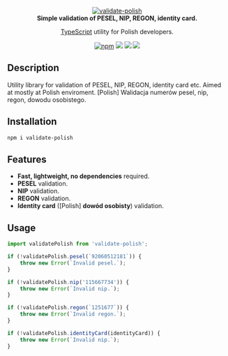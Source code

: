 <p align="center">
    <a href="https://github.com/radarsu/validate-polish/" target="blank"><img src="https://raw.githubusercontent.com/radarsu/validate-polish/master/assets/logo.png" alt="validate-polish" /></a><br/>
    <strong>Simple validation of PESEL, NIP, REGON, identity card.</strong>
</p>

<p align="center">
<a href="https://github.com/Microsoft/TypeScript" target="blank">TypeScript</a> utility for Polish developers.<br/>
</p>

<p align="center">
	<a href="https://www.npmjs.com/package/validate-polish" target="_blank" alt="npm validate-polish"><img src="https://img.shields.io/npm/v/validate-polish.svg" alt="npm" /></a>
	<img src="https://img.shields.io/github/license/radarsu/validate-polish.svg" />
	<img src="https://img.shields.io/github/stars/radarsu/validate-polish.svg" />
	<a href="https://twitter.com/radarsujs"><img src="https://img.shields.io/twitter/url/https/github.com/radarsu/validate-polish.svg?style=social" /></a>
</p>

## Description

Utility library for validation of PESEL, NIP, REGON, identity card etc. Aimed at mostly at Polish enviroment. [Polish] Walidacja numerów pesel, nip, regon, dowodu osobistego.

## Installation

```sh
npm i validate-polish
```

## Features

- <strong>Fast, lightweight, no dependencies</strong> required.
- <strong>PESEL</strong> validation.
- <strong>NIP</strong> validation.
- <strong>REGON</strong> validation.
- <strong>Identity card</strong> ([Polish] <strong>dowód osobisty</strong>) validation.

## Usage
```ts
import validatePolish from 'validate-polish';

if (!validatePolish.pesel(`92060512181`)) {
    throw new Error(`Invalid pesel.`);
}

if (!validatePolish.nip('115667734')) {
    throw new Error(`Invalid nip.`);
}

if (!validatePolish.regon(`1251677`)) {
    throw new Error(`Invalid regon.`);
}

if (!validatePolish.identityCard(identityCard)) {
    throw new Error(`Invalid nip.`);
}
```
